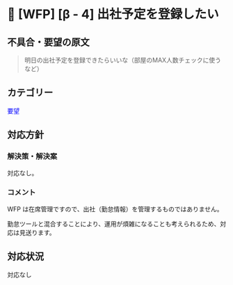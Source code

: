 # 🌳 [WFP] [β - 4] 出社予定を登録したい

## 不具合・要望の原文

> 明日の出社予定を登録できたらいいな（部屋のMAX人数チェックに使うなど）

## カテゴリー

<span style="color: blue;">要望</span>



## 対応方針

### 解決策・解決案

対応なし。



### コメント

WFP は在席管理ですので、出社（勤怠情報）を管理するものではありません。

勤怠ツールと混合することにより、運用が煩雑になることも考えられるため、対応は見送ります。



## 対応状況

対応なし